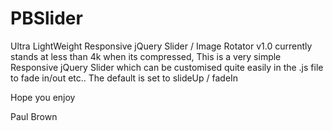 # PBSlider
Ultra LightWeight Responsive jQuery Slider / Image Rotator
v1.0 currently stands at less than 4k when its compressed, This is a very simple Responsive jQuery Slider which can be customised quite easily in the .js file
to fade in/out etc.. The default is set to slideUp / fadeIn

Hope you enjoy

Paul Brown 
